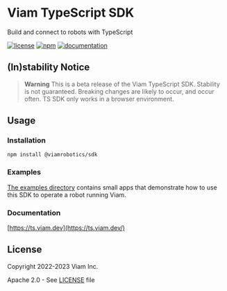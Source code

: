 # Viam TypeScript SDK

Build and connect to robots with TypeScript

[![license](https://img.shields.io/badge/license-Apache_2.0-blue)](https://github.com/viamrobotics/viam-typescript-sdk/blob/main/LICENSE)
[![npm](https://img.shields.io/npm/v/@viamrobotics/sdk?color=33cd56&logo=npm)](https://www.npmjs.com/package/@viamrobotics/sdk)
[![documentation](https://img.shields.io/static/v1?label=docs&message=ts.viam.dev&color=lightgray)](https://ts.viam.dev)

## (In)stability Notice

> **Warning**
> This is a beta release of the Viam TypeScript SDK. Stability is not guaranteed. Breaking changes are likely to occur, and occur often.
> TS SDK only works in a browser environment.

## Usage

### Installation

```
npm install @viamrobotics/sdk
```

### Examples

[The examples directory](https://github.com/viamrobotics/viam-typescript-sdk/tree/main/examples) contains small apps that demonstrate how to use this SDK to operate a robot running Viam.

### Documentation

[https://ts.viam.dev](https://ts.viam.dev/)

## License 
Copyright 2022-2023 Viam Inc.

Apache 2.0 - See [LICENSE](https://github.com/viamrobotics/viam-typescript-sdk/blob/main/LICENSE) file
